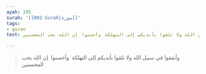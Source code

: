 ```yaml
---
ayah: 195
surah: '[[002-Surah|سورة]]'
tags:
- quran
text: وأنفقوا في سبيل الله ولا تلقوا بأيديكم إلى التهلكة ۛ وأحسنوا ۛ إن الله يحب المحسنين

---
```

> وأنفقوا في سبيل الله ولا تلقوا بأيديكم إلى التهلكة ۛ وأحسنوا ۛ إن الله يحب المحسنين
